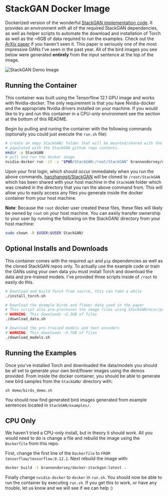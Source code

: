 # StackGAN Docker Image
Dockerized version of the wonderful [StackGAN implementation code](https://github.com/hanzhanggit/StackGAN). It provides an environment with all of the required StackGAN dependencies, as well as helper scripts to automate the download and installation of Torch as well as the ~6GB of data required to run the examples. Check out the [ArXiv paper](https://arxiv.org/abs/1612.03242) if you haven't seen it. This paper is seriously one of the most impressive GANs I've seen in the past year. All of the bird images you see below were generated __entirely__ from the input sentence at the top of the image.

![StackGAN Demo Image](http://www.brannondorsey.com/hidden/github_images/stackgan_bird.jpg)

## Running the Container

This container was built using the Tensorflow 12.1 GPU image and works with Nvidia-docker. The only requirement is that you have Nvidia-docker and the appropriate Nvidia drivers installed on your machine. If you would like to try and run this container in a CPU-only environment see the section at the bottom of this README. 

Begin by pulling and runing the container with the following commands (optionally you could just execute the `run.sh` file):

```bash
# create an empy StackGAN/ folder that will be mounted/shared with the container and 
# populated with the StackGAN github repo contents.
mkdir -p StackGAN 
# pull and run the docker image
nvidia-docker run -it -v "$PWD/StackGAN:/root/StackGAN" brannondorsey/docker-stackgan bash 
```

Upon your first login, which should occur immediately when you run the above commands, [hanzhanggit/StackGAN](https://github.com/hanzhanggit/StackGAN) will be cloned to `/root/StackGAN` which has been shared with your host machine in the `StackGAN` folder which was created in the directory that you ran the above command from. This will allow you to easily access any files you generate inside the docker container from your host machine.

__Note__: Because the `root` docker user created these files, these files will likely be owned by `root` on your host machine. You can easily transfer ownership to your user by running the following on the StackGAN/ directory from your host machine:

```bash
sudo chown -R $USER:$USER StackGAN/
```

## Optional Installs and Downloads

This container comes with the required `apt` and `pip` dependencies as well as the cloned StackGAN repos only. To actually use the example code or train the GANs using your own data you must install Torch and download the data and pre-trained models. I've provided three scripts inside of `/root` to easily do this.

```bash
# Download and build Torch from source, this can take a while
./install_torch.sh

# Download the example birds and flower data used in the paper
# This script also pre-processes the image files using StackGAN/misc/preprocess_*.py
# WARNING: This downloads ~2.3GB of files
./download_data.sh

# Download the pre-trained models and text encoders
# WARNING: This downloads ~3.7GB of files
./download_models.sh
```

## Running the Examples

Once you've installed Torch and downloaded the data/models you should be all set to generate your own bird/flower images using the demos provided. From inside the docker container, you should be able to generate new bird samples from the `StackGAN/` directory with:

```
sh demo/birds_demo.sh
```

You should now find generated bird images generated from example sentences located in `StackGAN/examples/`.

## CPU Only

We haven't tried a CPU-only install, but in theory it should work. All you would need to do is change a file and rebuild the image using the `Dockerfile` from this repo.

First, change the first line of the `Dockerfile` to `FROM tensorflow/tensorflow:0.12.1`.
Next rebuild the image with:
```bash
docker build -t brannondorsey/docker-stackgan:latest .
```
Finally change `nvidia-docker` to `docker` in `run.sh`. You should now be able to run the container by executing `run.sh`. If you get this to work, or have any trouble, let us know and we will see if we can help :)
